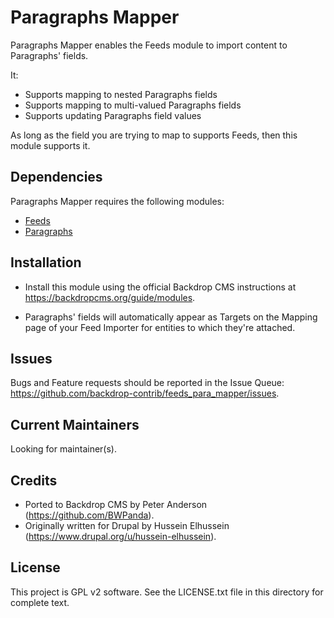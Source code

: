 Paragraphs Mapper
=================

Paragraphs Mapper enables the Feeds module to import content to Paragraphs'
fields.

It:

- Supports mapping to nested Paragraphs fields
- Supports mapping to multi-valued Paragraphs fields
- Supports updating Paragraphs field values

As long as the field you are trying to map to supports Feeds, then this module
supports it.

Dependencies
------------

Paragraphs Mapper requires the following modules:

- [Feeds](https://backdropcms.org/project/feeds)
- [Paragraphs](https://backdropcms.org/project/paragraphs)

Installation
------------

- Install this module using the official Backdrop CMS instructions at
  https://backdropcms.org/guide/modules.

- Paragraphs' fields will automatically appear as Targets on the Mapping page of
  your Feed Importer for entities to which they're attached.

Issues
------

Bugs and Feature requests should be reported in the Issue Queue:
https://github.com/backdrop-contrib/feeds_para_mapper/issues.

Current Maintainers
-------------------

Looking for maintainer(s).

Credits
-------

- Ported to Backdrop CMS by Peter Anderson (https://github.com/BWPanda).
- Originally written for Drupal by Hussein Elhussein
  (https://www.drupal.org/u/hussein-elhussein).

License
-------

This project is GPL v2 software. See the LICENSE.txt file in this directory for
complete text.


